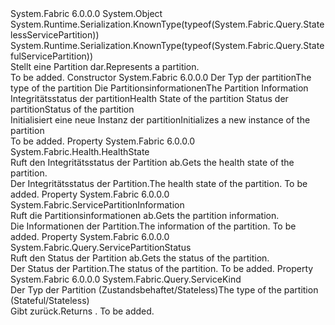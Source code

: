 <Type Name="Partition" FullName="System.Fabric.Query.Partition">
  <TypeSignature Language="C#" Value="public abstract class Partition" />
  <TypeSignature Language="ILAsm" Value=".class public auto ansi abstract beforefieldinit Partition extends System.Object" />
  <TypeSignature Language="DocId" Value="T:System.Fabric.Query.Partition" />
  <TypeSignature Language="VB.NET" Value="Public MustInherit Class Partition" />
  <TypeSignature Language="F#" Value="type Partition = class" />
  <AssemblyInfo>
    <AssemblyName>System.Fabric</AssemblyName>
    <AssemblyVersion>6.0.0.0</AssemblyVersion>
  </AssemblyInfo>
  <Base>
    <BaseTypeName>System.Object</BaseTypeName>
  </Base>
  <Interfaces />
  <Attributes>
    <Attribute>
      <AttributeName>System.Runtime.Serialization.KnownType(typeof(System.Fabric.Query.StatelessServicePartition))</AttributeName>
    </Attribute>
    <Attribute>
      <AttributeName>System.Runtime.Serialization.KnownType(typeof(System.Fabric.Query.StatefulServicePartition))</AttributeName>
    </Attribute>
  </Attributes>
  <Docs>
    <summary>
      <para><span data-ttu-id="f7306-101">Stellt eine Partition dar.</span><span class="sxs-lookup"><span data-stu-id="f7306-101">Represents a partition.</span></span></para>
    </summary>
    <remarks>To be added.</remarks>
  </Docs>
  <Members>
    <Member MemberName=".ctor">
      <MemberSignature Language="C#" Value="protected Partition (System.Fabric.Query.ServiceKind serviceKind, System.Fabric.ServicePartitionInformation partitionInformation, System.Fabric.Health.HealthState healthState, System.Fabric.Query.ServicePartitionStatus partitionStatus);" />
      <MemberSignature Language="ILAsm" Value=".method familyhidebysig specialname rtspecialname instance void .ctor(valuetype System.Fabric.Query.ServiceKind serviceKind, class System.Fabric.ServicePartitionInformation partitionInformation, valuetype System.Fabric.Health.HealthState healthState, valuetype System.Fabric.Query.ServicePartitionStatus partitionStatus) cil managed" />
      <MemberSignature Language="DocId" Value="M:System.Fabric.Query.Partition.#ctor(System.Fabric.Query.ServiceKind,System.Fabric.ServicePartitionInformation,System.Fabric.Health.HealthState,System.Fabric.Query.ServicePartitionStatus)" />
      <MemberSignature Language="F#" Value="new System.Fabric.Query.Partition : System.Fabric.Query.ServiceKind * System.Fabric.ServicePartitionInformation * System.Fabric.Health.HealthState * System.Fabric.Query.ServicePartitionStatus -&gt; System.Fabric.Query.Partition" Usage="new System.Fabric.Query.Partition (serviceKind, partitionInformation, healthState, partitionStatus)" />
      <MemberType>Constructor</MemberType>
      <AssemblyInfo>
        <AssemblyName>System.Fabric</AssemblyName>
        <AssemblyVersion>6.0.0.0</AssemblyVersion>
      </AssemblyInfo>
      <Parameters>
        <Parameter Name="serviceKind" Type="System.Fabric.Query.ServiceKind" />
        <Parameter Name="partitionInformation" Type="System.Fabric.ServicePartitionInformation" />
        <Parameter Name="healthState" Type="System.Fabric.Health.HealthState" />
        <Parameter Name="partitionStatus" Type="System.Fabric.Query.ServicePartitionStatus" />
      </Parameters>
      <Docs>
        <param name="serviceKind">
          <para><span data-ttu-id="f7306-102">Der Typ der partition</span><span class="sxs-lookup"><span data-stu-id="f7306-102">The type of the partition</span></span></para>
        </param>
        <param name="partitionInformation">
          <para><span data-ttu-id="f7306-103">Die Partitionsinformationen</span><span class="sxs-lookup"><span data-stu-id="f7306-103">The Partition Information</span></span></para>
        </param>
        <param name="healthState">
          <para><span data-ttu-id="f7306-104">Integritätsstatus der partition</span><span class="sxs-lookup"><span data-stu-id="f7306-104">Health State of the partition</span></span></para>
        </param>
        <param name="partitionStatus">
          <para><span data-ttu-id="f7306-105">Status der partition</span><span class="sxs-lookup"><span data-stu-id="f7306-105">Status of the partition</span></span></para>
        </param>
        <summary>
          <para><span data-ttu-id="f7306-106">Initialisiert eine neue Instanz der partition</span><span class="sxs-lookup"><span data-stu-id="f7306-106">Initializes a new instance of the partition</span></span></para>
        </summary>
        <remarks>To be added.</remarks>
      </Docs>
    </Member>
    <Member MemberName="HealthState">
      <MemberSignature Language="C#" Value="public System.Fabric.Health.HealthState HealthState { get; }" />
      <MemberSignature Language="ILAsm" Value=".property instance valuetype System.Fabric.Health.HealthState HealthState" />
      <MemberSignature Language="DocId" Value="P:System.Fabric.Query.Partition.HealthState" />
      <MemberSignature Language="VB.NET" Value="Public ReadOnly Property HealthState As HealthState" />
      <MemberSignature Language="F#" Value="member this.HealthState : System.Fabric.Health.HealthState" Usage="System.Fabric.Query.Partition.HealthState" />
      <MemberType>Property</MemberType>
      <AssemblyInfo>
        <AssemblyName>System.Fabric</AssemblyName>
        <AssemblyVersion>6.0.0.0</AssemblyVersion>
      </AssemblyInfo>
      <ReturnValue>
        <ReturnType>System.Fabric.Health.HealthState</ReturnType>
      </ReturnValue>
      <Docs>
        <summary>
          <para><span data-ttu-id="f7306-107">Ruft den Integritätsstatus der Partition ab.</span><span class="sxs-lookup"><span data-stu-id="f7306-107">Gets the health state of the partition.</span></span></para>
        </summary>
        <value>
          <para><span data-ttu-id="f7306-108">Der Integritätsstatus der Partition.</span><span class="sxs-lookup"><span data-stu-id="f7306-108">The health state of the partition.</span></span></para>
        </value>
        <remarks>To be added.</remarks>
      </Docs>
    </Member>
    <Member MemberName="PartitionInformation">
      <MemberSignature Language="C#" Value="public System.Fabric.ServicePartitionInformation PartitionInformation { get; }" />
      <MemberSignature Language="ILAsm" Value=".property instance class System.Fabric.ServicePartitionInformation PartitionInformation" />
      <MemberSignature Language="DocId" Value="P:System.Fabric.Query.Partition.PartitionInformation" />
      <MemberSignature Language="VB.NET" Value="Public ReadOnly Property PartitionInformation As ServicePartitionInformation" />
      <MemberSignature Language="F#" Value="member this.PartitionInformation : System.Fabric.ServicePartitionInformation" Usage="System.Fabric.Query.Partition.PartitionInformation" />
      <MemberType>Property</MemberType>
      <AssemblyInfo>
        <AssemblyName>System.Fabric</AssemblyName>
        <AssemblyVersion>6.0.0.0</AssemblyVersion>
      </AssemblyInfo>
      <ReturnValue>
        <ReturnType>System.Fabric.ServicePartitionInformation</ReturnType>
      </ReturnValue>
      <Docs>
        <summary>
          <para><span data-ttu-id="f7306-109">Ruft die Partitionsinformationen ab.</span><span class="sxs-lookup"><span data-stu-id="f7306-109">Gets the partition information.</span></span></para>
        </summary>
        <value>
          <para><span data-ttu-id="f7306-110">Die Informationen der Partition.</span><span class="sxs-lookup"><span data-stu-id="f7306-110">The information of the partition.</span></span></para>
        </value>
        <remarks>To be added.</remarks>
      </Docs>
    </Member>
    <Member MemberName="PartitionStatus">
      <MemberSignature Language="C#" Value="public System.Fabric.Query.ServicePartitionStatus PartitionStatus { get; }" />
      <MemberSignature Language="ILAsm" Value=".property instance valuetype System.Fabric.Query.ServicePartitionStatus PartitionStatus" />
      <MemberSignature Language="DocId" Value="P:System.Fabric.Query.Partition.PartitionStatus" />
      <MemberSignature Language="VB.NET" Value="Public ReadOnly Property PartitionStatus As ServicePartitionStatus" />
      <MemberSignature Language="F#" Value="member this.PartitionStatus : System.Fabric.Query.ServicePartitionStatus" Usage="System.Fabric.Query.Partition.PartitionStatus" />
      <MemberType>Property</MemberType>
      <AssemblyInfo>
        <AssemblyName>System.Fabric</AssemblyName>
        <AssemblyVersion>6.0.0.0</AssemblyVersion>
      </AssemblyInfo>
      <ReturnValue>
        <ReturnType>System.Fabric.Query.ServicePartitionStatus</ReturnType>
      </ReturnValue>
      <Docs>
        <summary>
          <para><span data-ttu-id="f7306-111">Ruft den Status der Partition ab.</span><span class="sxs-lookup"><span data-stu-id="f7306-111">Gets the status of the partition.</span></span></para>
        </summary>
        <value>
          <para><span data-ttu-id="f7306-112">Der Status der Partition.</span><span class="sxs-lookup"><span data-stu-id="f7306-112">The status of the partition.</span></span></para>
        </value>
        <remarks>To be added.</remarks>
      </Docs>
    </Member>
    <Member MemberName="ServiceKind">
      <MemberSignature Language="C#" Value="public System.Fabric.Query.ServiceKind ServiceKind { get; }" />
      <MemberSignature Language="ILAsm" Value=".property instance valuetype System.Fabric.Query.ServiceKind ServiceKind" />
      <MemberSignature Language="DocId" Value="P:System.Fabric.Query.Partition.ServiceKind" />
      <MemberSignature Language="VB.NET" Value="Public ReadOnly Property ServiceKind As ServiceKind" />
      <MemberSignature Language="F#" Value="member this.ServiceKind : System.Fabric.Query.ServiceKind" Usage="System.Fabric.Query.Partition.ServiceKind" />
      <MemberType>Property</MemberType>
      <AssemblyInfo>
        <AssemblyName>System.Fabric</AssemblyName>
        <AssemblyVersion>6.0.0.0</AssemblyVersion>
      </AssemblyInfo>
      <ReturnValue>
        <ReturnType>System.Fabric.Query.ServiceKind</ReturnType>
      </ReturnValue>
      <Docs>
        <summary>
          <para><span data-ttu-id="f7306-113">Der Typ der Partition (Zustandsbehaftet/Stateless)</span><span class="sxs-lookup"><span data-stu-id="f7306-113">The type of the partition (Stateful/Stateless)</span></span></para>
        </summary>
        <value>
          <para><span data-ttu-id="f7306-114">Gibt <see cref="T:System.Fabric.Query.ServiceKind" />zurück.</span><span class="sxs-lookup"><span data-stu-id="f7306-114">Returns <see cref="T:System.Fabric.Query.ServiceKind" />.</span></span></para>
        </value>
        <remarks>To be added.</remarks>
      </Docs>
    </Member>
  </Members>
</Type>